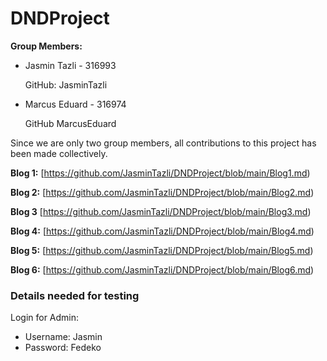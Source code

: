 # DNDProject

**Group Members:** 
- Jasmin Tazli - 316993
  
    GitHub: JasminTazli

- Marcus Eduard - 316974
  
    GitHub MarcusEduard

Since we are only two group members, all contributions to this project has been made collectively. 

**Blog 1:**
[https://github.com/JasminTazli/DNDProject/blob/main/Blog1.md)

**Blog 2:**
[https://github.com/JasminTazli/DNDProject/blob/main/Blog2.md)

**Blog 3** 
[https://github.com/JasminTazli/DNDProject/blob/main/Blog3.md)

**Blog 4:**
[https://github.com/JasminTazli/DNDProject/blob/main/Blog4.md) 

**Blog 5:**
[https://github.com/JasminTazli/DNDProject/blob/main/Blog5.md)

**Blog 6:**
[https://github.com/JasminTazli/DNDProject/blob/main/Blog6.md) 

### Details needed for testing 
Login for Admin:
- Username: Jasmin 
- Password: Fedeko
